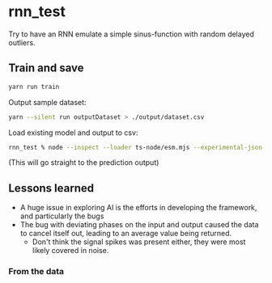# rnn_test
Try to have an RNN emulate a simple sinus-function with random delayed outliers.


## Train and save

```bash
yarn run train
```

Output sample dataset:
```bash
yarn --silent run outputDataset > ./output/dataset.csv
```

Load existing model and output to csv:
```bash
rnn_test % node --inspect --loader ts-node/esm.mjs --experimental-json-modules src/main.ts --loadModelPath=file:///tmp/rnn_test/model.json > output/results.csv
```

(This will go straight to the prediction output)


## Lessons learned

* A huge issue in exploring AI is the efforts in developing the framework, and particularly the bugs
* The bug with deviating phases on the input and output caused the data to cancel itself out, leading to an average value being returned.
  * Don't think the signal spikes was present either, they were most likely covered in noise.
 

### From the data